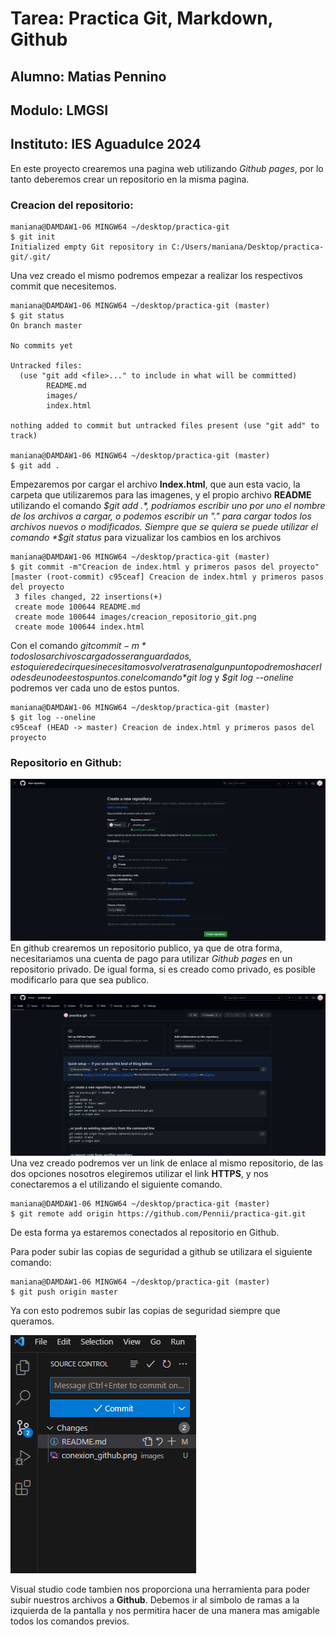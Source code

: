 # Tarea: Practica Git, Markdown, Github

## Alumno: Matias Pennino
## Modulo: LMGSI
## Instituto: IES Aguadulce 2024

En este proyecto crearemos una pagina web utilizando *Github pages*, por lo tanto deberemos crear un repositorio en la misma pagina.

### Creacion del repositorio:

```
maniana@DAMDAW1-06 MINGW64 ~/desktop/practica-git
$ git init
Initialized empty Git repository in C:/Users/maniana/Desktop/practica-git/.git/
```

Una vez creado el mismo podremos empezar a realizar los respectivos commit que necesitemos. 

```
maniana@DAMDAW1-06 MINGW64 ~/desktop/practica-git (master)
$ git status
On branch master

No commits yet

Untracked files:
  (use "git add <file>..." to include in what will be committed)
        README.md
        images/
        index.html

nothing added to commit but untracked files present (use "git add" to track)

maniana@DAMDAW1-06 MINGW64 ~/desktop/practica-git (master)
$ git add .
```
Empezaremos por cargar el archivo **Index.html**, que aun esta vacio, la carpeta que utilizaremos para las imagenes, y el propio archivo **README** utilizando el comando *$git add .*, podriamos escribir uno por uno el nombre de los archivos a cargar, o podemos escribir un "." para cargar todos los archivos nuevos o modificados.
Siempre que se quiera se puede utilizar el comando *$git status* para vizualizar los cambios en los archivos

```
maniana@DAMDAW1-06 MINGW64 ~/desktop/practica-git (master)
$ git commit -m"Creacion de index.html y primeros pasos del proyecto"
[master (root-commit) c95ceaf] Creacion de index.html y primeros pasos del proyecto
 3 files changed, 22 insertions(+)
 create mode 100644 README.md
 create mode 100644 images/creacion_repositorio_git.png
 create mode 100644 index.html
```
Con el comando *$git commit -m* todos los archivos cargados seran guardados, esto quiere decir que si necesitamos volver atras en algun punto podremos hacerlo desde uno de estos puntos. con el comando *$git log* y *$git log --oneline* podremos ver cada uno de estos puntos.

```
maniana@DAMDAW1-06 MINGW64 ~/desktop/practica-git (master)
$ git log --oneline
c95ceaf (HEAD -> master) Creacion de index.html y primeros pasos del proyecto
```

### Repositorio en Github:

![Creacion de repositorio en github](images/creacion_repositorio_git.png)
En github crearemos un repositorio publico, ya que de otra forma, necesitariamos una cuenta de pago para utilizar *Github pages* en un repositorio privado. De igual forma, si es creado como privado, es posible modificarlo para que sea publico.

![Repositorio creado](images/conexion_github.png)
Una vez creado podremos ver un link de enlace al mismo repositorio, de las dos opciones nosotros elegiremos utilizar el link **HTTPS**, y nos conectaremos a el utilizando el siguiente comando.
```
maniana@DAMDAW1-06 MINGW64 ~/desktop/practica-git (master)
$ git remote add origin https://github.com/Pennii/practica-git.git
```
De esta forma ya estaremos conectados al repositorio en Github.

Para poder subir las copias de seguridad a github se utilizara el siguiente comando:
```
maniana@DAMDAW1-06 MINGW64 ~/desktop/practica-git (master)
$ git push origin master
```

Ya con esto podremos subir las copias de seguridad siempre que queramos.

![interfaz en visual studio](images/interfaz_vs.png)

Visual studio code tambien nos proporciona una herramienta para poder subir nuestros archivos a **Github**. Debemos ir al simbolo de ramas a la izquierda de la pantalla y nos permitira hacer de una manera mas amigable todos los comandos previos.